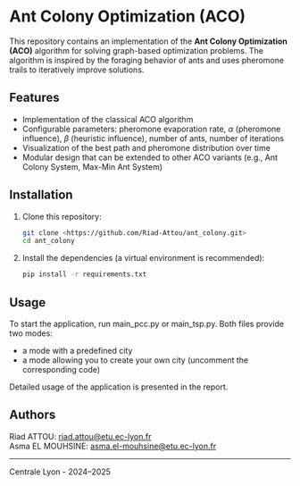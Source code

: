 # Ant Colony Optimization (ACO)

This repository contains an implementation of the **Ant Colony Optimization (ACO)** algorithm for solving graph-based optimization problems. The algorithm is inspired by the foraging behavior of ants and uses pheromone trails to iteratively improve solutions.

## Features

- Implementation of the classical ACO algorithm  
- Configurable parameters: pheromone evaporation rate, $\alpha$ (pheromone influence), $\beta$ (heuristic influence), number of ants, number of iterations  
- Visualization of the best path and pheromone distribution over time  
- Modular design that can be extended to other ACO variants (e.g., Ant Colony System, Max-Min Ant System)  

## Installation

1. Clone this repository:

    ```bash
    git clone <https://github.com/Riad-Attou/ant_colony.git>
    cd ant_colony
    ```

2. Install the dependencies (a virtual environment is recommended):

    ```bash
    pip install -r requirements.txt
    ```

## Usage

To start the application, run main_pcc.py or main_tsp.py.
Both files provide two modes:

- a mode with a predefined city
- a mode allowing you to create your own city (uncomment the corresponding code)

Detailed usage of the application is presented in the report.

## Authors

Riad ATTOU: <riad.attou@etu.ec-lyon.fr>\
Asma EL MOUHSINE: <asma.el-mouhsine@etu.ec-lyon.fr>

---

Centrale Lyon - 2024–2025

